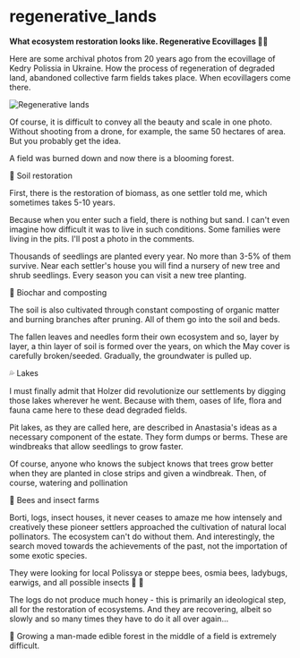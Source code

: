 # regenerative_lands
**What ecosystem restoration looks like. Regenerative Ecovillages 🌾🐝**

Here are some archival photos from 20 years ago from the ecovillage of Kedry Polissia in Ukraine. How the process of regeneration of degraded land, abandoned collective farm fields takes place. When ecovillagers come there.

![Regenerative lands](https://miro.medium.com/v2/resize:fit:1400/format:webp/1*UZeHxXCF4y63rkT2m86iyA.jpeg)


Of course, it is difficult to convey all the beauty and scale in one photo. Without shooting from a drone, for example, the same 50 hectares of area. But you probably get the idea. 

A field was burned down and now there is a blooming forest.

🌱 Soil restoration

First, there is the restoration of biomass, as one settler told me, which sometimes takes 5-10 years. 

Because when you enter such a field, there is nothing but sand. I can't even imagine how difficult it was to live in such conditions. Some families were living in the pits. I'll post a photo in the comments.

Thousands of seedlings are planted every year. No more than 3-5% of them survive. Near each settler's house you will find a nursery of new tree and shrub seedlings. Every season you can visit a new tree planting. 

🍃 Biochar and composting

The soil is also cultivated through constant composting of organic matter and burning branches after pruning. All of them go into the soil and beds. 

The fallen leaves and needles form their own ecosystem and so, layer by layer, a thin layer of soil is formed over the years, on which the May cover is carefully broken/seeded.
Gradually, the groundwater is pulled up.

💦 Lakes

I must finally admit that Holzer did revolutionize our settlements by digging those lakes wherever he went. Because with them, oases of life, flora and fauna came here to these dead degraded fields.

Pit lakes, as they are called here, are described in Anastasia's ideas as a necessary component of the estate. They form dumps or berms. These are windbreaks that allow seedlings to grow faster. 

Of course, anyone who knows the subject knows that trees grow better when they are planted in close strips and given a windbreak. Then, of course, watering and pollination 

🐝 Bees and insect farms

Borti, logs, insect houses, it never ceases to amaze me how intensely and creatively these pioneer settlers approached the cultivation of natural local pollinators.
The ecosystem can't do without them. 
And interestingly, the search moved towards the achievements of the past, not the importation of some exotic species. 

They were looking for local Polissya or steppe bees, osmia bees, ladybugs, earwigs, and all possible insects 🐞 🦟 

The logs do not produce much honey - this is primarily an ideological step, all for the restoration of ecosystems. 
And they are recovering, albeit so slowly and so many times they have to do it all over again...

🌳 Growing a man-made edible forest in the middle of a field is extremely difficult. 

